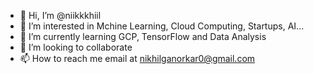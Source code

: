 - 👋 Hi, I’m @niikkkhiil
- 👀 I’m interested in Mchine Learning, Cloud Computing, Startups, AI... 
- 🌱 I’m currently learning GCP, TensorFlow and Data Analysis
- 💞️ I’m looking to collaborate 
- 📫 How to reach me email at nikhilganorkar0@gmail.com

<!---
niikkkhiil/niikkkhiil is a ✨ special ✨ repository because its `README.md` (this file) appears on your GitHub profile.
You can click the Preview link to take a look at your changes.
--->
